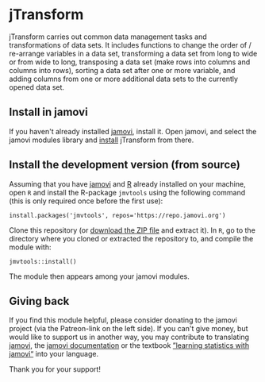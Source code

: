# jTransform

jTransform carries out common data management tasks and transformations of data
sets. It includes functions to change the order of / re-arrange variables in a
data set, transforming a data set from long to wide or from wide to long,
transposing a data set (make rows into columns and columns into rows), sorting
a data set after one or more variable, and adding columns from one or more
additional data sets to the currently opened data set.

<!---
<center>
<img width="300" src="https://gamlj.github.io/commons/pics/ui.png" class="img-responsive" alt="">
</center>
<br>
--->


## Install in jamovi

If you haven't already installed [jamovi](https://www.jamovi.org/download.html),
install it. Open jamovi, and select the jamovi modules library and
[install](https://jamovi.readthedocs.io/en/latest/howto/howto_Install_modules.html)
jTransform from there.

<!---
<center>
<img width="600" src="https://gamlj.github.io/glm/install.png" class="img-responsive" alt="">
</center>
--->


## Install the development version (from source)

Assuming that you have [jamovi](https://www.jamovi.org/download.html) and 
[R](https://cloud.r-project.org/) already installed on your machine, open
`R` and install the R-package `jmvtools` using the following command (this
is only required once before the first use):

```
install.packages('jmvtools', repos='https://repo.jamovi.org')
```


Clone this repository (or [download the ZIP file](../../archive/refs/heads/main.zip)
and extract it). In `R`, go to the directory where you cloned or extracted the
repository to, and compile the module with:

```
jmvtools::install()
```

The module then appears among your jamovi modules.


## Giving back

If you find this module helpful, please consider donating to the jamovi project (via
the Patreon-link on the left side).
If you can't give money, but would like to support us in another way, you may contribute
to translating [jamovi](https://hosted.weblate.org/engage/jamovi/), the
[jamovi documentation](https://hosted.weblate.org/engage/jamovidocs/) or the textbook
[”learning statistics with jamovi“](https://hosted.weblate.org/engage/jamovi/) into your
language.

Thank you for your support!
